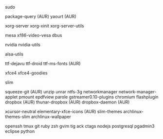 sudo

package-query (AUR)
yaourt (AUR)

xorg-server
xorg-xinit
xorg-server-utils

mesa
xf86-video-vesa
dbus

nvidia
nvidia-utils

alsa-utils

ttf-dejavu
ttf-droid
ttf-ms-fonts (AUR)

xfce4
xfce4-goodies

slim

squeeze-git (AUR)
unzip
unrar
ntfs-3g
networkmanager
network-manager-applet
pmount
epdfview
parole
gstreamer0.10-plugins
chromium
flashplugin
dropbox (AUR)
thunar-dropbox (AUR)
dropbox-daemon (AUR)

xcursor-neutral
elementary-xfce-icons (AUR)
slim-themes
archlinux-themes-slim
archlinux-wallpaper

openssh
tmux
git
ruby
zsh
gvim
tig
ack
ctags
nodejs
postgresql
pgadmin3
eclipse
python
